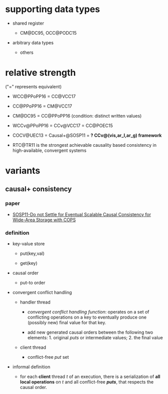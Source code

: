 # supporting data types
- shared register
  
  + CM@DC95, OCC@PODC15

- arbitrary data types
  
  + others

# relative strength  
("=" represents equivalent)

- WCC@PPoPP16 = CC@VCC17
 
- CC@PPoPP16 = CM@VCC17

- CM@DC95 = CC@PPoPP16 (condition: distinct written values)
 
- WCCv@PPoPP16 = CCv@VCC17 = CC@POEC15

- COCV@UEC13 = Causal+@SOSP11 = **? CCv@(vis,ar_l,ar_g) framework**

- RTC@TR11 is the strongest achievable causality based consistency in high-available, convergent systems

# variants

## causal+ consistency

### paper
- [SOSP11-Do not Settle for Eventual Scalable Causal Consistency for Wide-Area Storage with COPS](https://github.com/hengxin/causal-consistency/blob/master/models/SOSP11-Causal%2B-Do%20not%20Settle%20for%20Eventual%20Scalable%20Causal%20Consistency%20for%20Wide-Area%20Storage%20with%20COPS%20.pdf)

### definition

- key-value store
  
  * put(key,val)
  
  * get(key)  
  
- causal order
  
  * put-to order 
  
- convergent conflict handling

  * handler thread
      
      + *convergent conflict handling function*: operates on a set of conflicting operations on a key to eventually produce one (possibly new) final value for that key.
     
      + add new generated causal orders between the following two elements: 1. original *puts* or intermediate values; 2. the final value
      
  * client thread
      
      + conflict-free *put* set 

- informal definition
  
  * for each **client** thread *t* of an execution, there is a serialization of **all local operations** on *t* and all conflict-free ***puts***, that respects the causal order.
       
